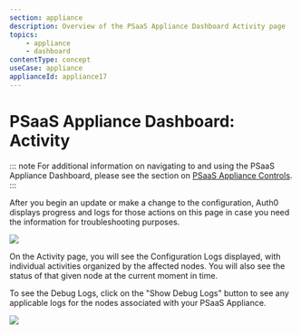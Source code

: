 ```yaml
---
section: appliance
description: Overview of the PSaaS Appliance Dashboard Activity page
topics:
    - appliance
    - dashboard
contentType: concept
useCase: appliance
applianceId: appliance17
---
```


# PSaaS Appliance Dashboard: Activity

::: note
  For additional information on navigating to and using the PSaaS Appliance Dashboard, please see the section on [PSaaS Appliance Controls](/appliance/customer-hosted/dashboard#appliance-controls).
:::

After you begin an update or make a change to the configuration, Auth0 displays progress and logs for those actions on this page in case you need the information for troubleshooting purposes.

![](/media/articles/appliance/dashboard/activity.png)

On the Activity page, you will see the Configuration Logs displayed, with individual activities organized by the affected nodes. You will also see the status of that given node at the current moment in time.

To see the Debug Logs, click on the "Show Debug Logs" button to see any applicable logs for the nodes associated with your PSaaS Appliance.

![](/media/articles/appliance/dashboard/debug-logs.png)
